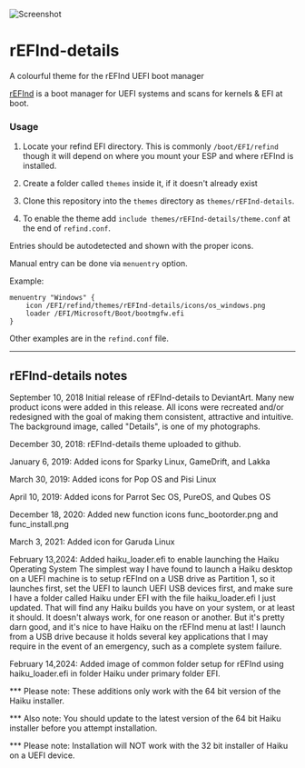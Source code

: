 ![Screenshot](https://i.imgur.com/8s2cobL.png)

# rEFInd-details
A colourful theme for the rEFInd UEFI boot manager

[rEFInd](http://www.rodsbooks.com/refind/) is a boot manager for UEFI systems and scans for kernels & EFI at boot.

### Usage

 1. Locate your refind EFI directory. This is commonly `/boot/EFI/refind`
    though it will depend on where you mount your ESP and where rEFInd is
    installed.

 2. Create a folder called `themes` inside it, if it doesn't already exist

 3. Clone this repository into the `themes` directory as `themes/rEFInd-details`.

 4. To enable the theme add `include themes/rEFInd-details/theme.conf` at the end of
    `refind.conf`.
    
Entries should be autodetected and shown with the proper icons.

Manual entry can be done via `menuentry` option.

Example:

```
menuentry "Windows" {
	icon /EFI/refind/themes/rEFInd-details/icons/os_windows.png
	loader /EFI/Microsoft/Boot/bootmgfw.efi
}
```

Other examples are in the `refind.conf` file.

-------------------------------
rEFInd-details notes
-------------------------------

September 10, 2018
Initial release of rEFInd-details to DeviantArt.
Many new product icons were added in this release.
All icons were recreated and/or redesigned with the goal of making them consistent, attractive and intuitive.
The background image, called "Details", is one of my photographs.

December 30, 2018: rEFInd-details theme uploaded to github.

January 6, 2019: Added icons for Sparky Linux, GameDrift, and Lakka

March 30, 2019: Added icons for Pop OS and Pisi Linux

April 10, 2019: Added icons for Parrot Sec OS, PureOS, and Qubes OS

December 18, 2020: Added new function icons func_bootorder.png and func_install.png

March 3, 2021: Added icon for Garuda Linux

February 13,2024: Added haiku_loader.efi to enable launching the Haiku Operating System
The simplest way I have found to launch a Haiku desktop on a UEFI machine is to setup rEFInd on a USB drive as Partition 1, so it launches first, set the UEFI to launch UEFI USB devices first, and make sure I have a folder called Haiku under EFI with the file haiku_loader.efi I just updated. That will find any Haiku builds you have on your system, or at least it should. It doesn't always work, for one reason or another. But it's pretty darn good, and it's nice to have Haiku on the rEFInd menu at last! I launch from a USB drive because it holds several key applications that I may require in the event of an emergency, such as a complete system failure.

February 14,2024: Added image of common folder setup for rEFInd using haiku_loader.efi in folder Haiku under primary folder EFI.

*** Please note: These additions only work with the 64 bit version of the Haiku installer.

*** Also note: You should update to the latest version of the 64 bit Haiku installer before you attempt installation.

*** Please note: Installation will NOT work with the 32 bit installer of Haiku on a UEFI device.

